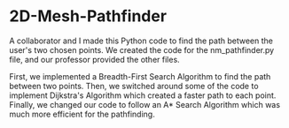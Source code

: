 # 2D-Mesh-Pathfinder
A collaborator and I made this Python code to find the path between the user's two chosen points. We created the code for the nm_pathfinder.py file, and our professor provided the other files. 

First, we implemented a Breadth-First Search Algorithm to find the path between two points. Then, we switched around some of the code to implement Dijkstra's Algorithm which created a faster path to each point. Finally, we changed our code to follow an A* Search Algorithm which was much more efficient for the pathfinding.
